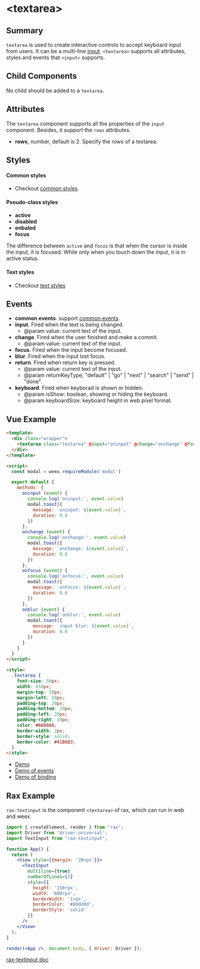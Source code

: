# &lt;textarea&gt;

## Summary

`textarea` is used to create interactive controls to accept keyboard input from users. It can be a multi-line [input](./input.html). `<textarea>` supports all attributes, styles and events that `<input>` supports.

## Child Components

No child should be added to a `textarea`.

## Attributes

The `textarea` component supports all the properties of the `input` component. Besides, it support the `rows` attributes.

* **rows**, number, default is 2. Specify the rows of a textarea.

## Styles

#### Common styles

* Checkout [common styles](../styles/common-styles.html).

#### Pseudo-class styles

* **active**
* **disabled**
* **enbaled**
* **focus**

The difference between `active` and `focus` is that when the cursor is inside the input, it is focused. While only when you touch down the input, it is in active status.

#### Text styles

* Checkout [text styles](../styles/text-styles.html)

## Events

* **common events**. support [common events](../events/common-events.html).
* **input**. Fired when the text is being changed.
	* @param value: current text of the input.
* **change**. Fired when the user finished and make a commit.
	* @param value: current text of the input.
* **focus**. Fired when the input become focused.
* **blur**. Fired when the input lost focus.
* **return**. Fired when return key is pressed.
	* @param value: current text of the input.
	* @param returnKeyType, "default" | "go" | "next" | "search" | "send" | "done".
* **keyboard**. Fired when keyborad is shown or hidden.
	* @param isShow: boolean, showing or hiding the keyboard.
	* @param keyboardSize: keyboard height in web pixel format.

## Vue Example

```html
<template>
  <div class="wrapper">
    <textarea class="textarea" @input="oninput" @change="onchange" @focus="onfocus" @blur="onblur"></textarea>
  </div>
</template>

<script>
  const modal = weex.requireModule('modal')

  export default {
    methods: {
      oninput (event) {
        console.log('oninput:', event.value)
        modal.toast({
          message: `oninput: ${event.value}`,
          duration: 0.8
        })
      },
      onchange (event) {
        console.log('onchange:', event.value)
        modal.toast({
          message: `onchange: ${event.value}`,
          duration: 0.8
        })
      },
      onfocus (event) {
        console.log('onfocus:', event.value)
        modal.toast({
          message: `onfocus: ${event.value}`,
          duration: 0.8
        })
      },
      onblur (event) {
        console.log('onblur:', event.value)
        modal.toast({
          message: `input blur: ${event.value}`,
          duration: 0.8
        })
      }
    }
  }
</script>

<style>
  .textarea {
    font-size: 50px;
    width: 650px;
    margin-top: 50px;
    margin-left: 50px;
    padding-top: 20px;
    padding-bottom: 20px;
    padding-left: 20px;
    padding-right: 20px;
    color: #666666;
    border-width: 2px;
    border-style: solid;
    border-color: #41B883;
  }
</style>
```

* [Demo](http://dotwe.org/vue/a1877866e8b91ffa1e6ea9bc66c200fa)
* [Demo of events](http://dotwe.org/vue/2ba8ebc4e6970e1e86725c3e80296e40)
* [Demo of binding](http://dotwe.org/vue/d884b0c18891a05d653253c0f0a94bc1)

## Rax Example

`rax-textinput` is the component `<textarea>` of rax, which can run in web and weex.

```jsx
import { createElement, render } from "rax";
import Driver from 'driver-universal';
import TextInput from "rax-textinput";

function App() {
  return (
    <View style={{margin: '20rpx'}}>
      <TextInput
        multiline={true}
        numberOfLines={3}
        style={{
          height: '150rpx',
          width: '600rpx',
          borderWidth: '1rpx',
          borderColor: '#dddddd',
          borderStyle: 'solid'
        }}
      />
    </View>
  );
}

render(<App />, document.body, { driver: Driver });
```

[rax-textinput doc](https://rax.js.org/docs/components/textinput)

